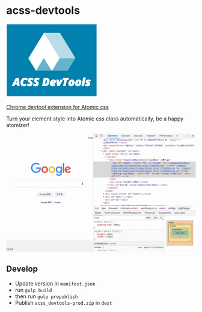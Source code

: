 # acss-devtools

![Logo](./images/acss_devtools_small.png)

[Chrome devtool extension for Atomic css](https://chrome.google.com/webstore/detail/atomic-css-devtool/dpkcndhnanpdlppppalhnhfbokhicdmi?utm_source=gmail)

Turn your element style into Atomic css class automatically, be a happy atomizer!

![demo](./images/devtools-acss-demo.gif)

## Develop

* Update version in `manifest.json`
* run `gulp build`
* then run `gulp prepublish`
* Publish `acss_devtools-prod.zip` in `dest`